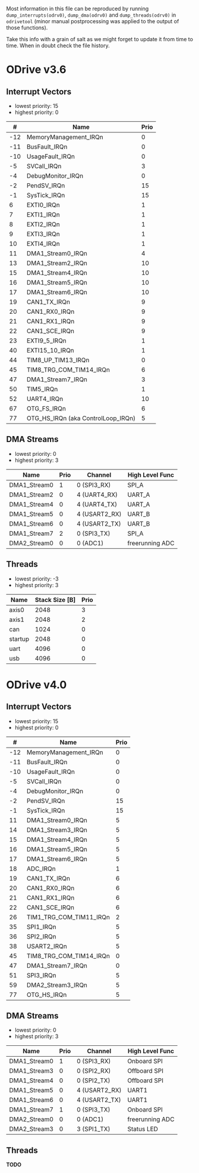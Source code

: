 
Most information in this file can be reproduced by running `dump_interrupts(odrv0)`, `dump_dma(odrv0)` and `dump_threads(odrv0)` in `odrivetool` (minor manual postprocessing was applied to the output of those functions).

Take this info with a grain of salt as we might forget to update it from time to time. When in doubt check the file history.

# ODrive v3.6

## Interrupt Vectors

 - lowest priority: 15
 - highest priority: 0

|   # | Name                    | Prio |
|-----|-------------------------|------|
| -12 | MemoryManagement_IRQn   |    0 |
| -11 | BusFault_IRQn           |    0 |
| -10 | UsageFault_IRQn         |    0 |
|  -5 | SVCall_IRQn             |    3 |
|  -4 | DebugMonitor_IRQn       |    0 |
|  -2 | PendSV_IRQn             |   15 |
|  -1 | SysTick_IRQn            |   15 |
|   6 | EXTI0_IRQn              |    1 |
|   7 | EXTI1_IRQn              |    1 |
|   8 | EXTI2_IRQn              |    1 |
|   9 | EXTI3_IRQn              |    1 |
|  10 | EXTI4_IRQn              |    1 |
|  11 | DMA1_Stream0_IRQn       |    4 |
|  13 | DMA1_Stream2_IRQn       |   10 |
|  15 | DMA1_Stream4_IRQn       |   10 |
|  16 | DMA1_Stream5_IRQn       |   10 |
|  17 | DMA1_Stream6_IRQn       |   10 |
|  19 | CAN1_TX_IRQn            |    9 |
|  20 | CAN1_RX0_IRQn           |    9 |
|  21 | CAN1_RX1_IRQn           |    9 |
|  22 | CAN1_SCE_IRQn           |    9 |
|  23 | EXTI9_5_IRQn            |    1 |
|  40 | EXTI15_10_IRQn          |    1 |
|  44 | TIM8_UP_TIM13_IRQn      |    0 |
|  45 | TIM8_TRG_COM_TIM14_IRQn |    6 |
|  47 | DMA1_Stream7_IRQn       |    3 |
|  50 | TIM5_IRQn               |    1 |
|  52 | UART4_IRQn              |   10 |
|  67 | OTG_FS_IRQn             |    6 |
|  77 | OTG_HS_IRQn (aka ControlLoop_IRQn) |    5 |


## DMA Streams

 - lowest priority: 0
 - highest priority: 3

| Name         | Prio | Channel                          | High Level Func |
|--------------|------|----------------------------------|-----------------|
| DMA1_Stream0 |    1 | 0 (SPI3_RX)                      | SPI_A           |
| DMA1_Stream2 |    0 | 4 (UART4_RX)                     | UART_A          |
| DMA1_Stream4 |    0 | 4 (UART4_TX)                     | UART_A          |
| DMA1_Stream5 |    0 | 4 (USART2_RX)                    | UART_B          |
| DMA1_Stream6 |    0 | 4 (USART2_TX)                    | UART_B          |
| DMA1_Stream7 |    2 | 0 (SPI3_TX)                      | SPI_A           |
| DMA2_Stream0 |    0 | 0 (ADC1)                         | freerunning ADC |


## Threads

 - lowest priority: -3
 - highest priority: 3

| Name    | Stack Size [B] | Prio |
|---------|----------------|------|
| axis0   |           2048 |    3 |
| axis1   |           2048 |    2 |
| can     |           1024 |    0 |
| startup |           2048 |    0 |
| uart    |           4096 |    0 |
| usb     |           4096 |    0 |


# ODrive v4.0

## Interrupt Vectors

 - lowest priority: 15
 - highest priority: 0

|   # | Name                    | Prio |
|-----|-------------------------|------|
| -12 | MemoryManagement_IRQn   |    0 |
| -11 | BusFault_IRQn           |    0 |
| -10 | UsageFault_IRQn         |    0 |
|  -5 | SVCall_IRQn             |    0 |
|  -4 | DebugMonitor_IRQn       |    0 |
|  -2 | PendSV_IRQn             |   15 |
|  -1 | SysTick_IRQn            |   15 |
|  11 | DMA1_Stream0_IRQn       |    5 |
|  14 | DMA1_Stream3_IRQn       |    5 |
|  15 | DMA1_Stream4_IRQn       |    5 |
|  16 | DMA1_Stream5_IRQn       |    5 |
|  17 | DMA1_Stream6_IRQn       |    5 |
|  18 | ADC_IRQn                |    1 |
|  19 | CAN1_TX_IRQn            |    6 |
|  20 | CAN1_RX0_IRQn           |    6 |
|  21 | CAN1_RX1_IRQn           |    6 |
|  22 | CAN1_SCE_IRQn           |    6 |
|  26 | TIM1_TRG_COM_TIM11_IRQn |    2 |
|  35 | SPI1_IRQn               |    5 |
|  36 | SPI2_IRQn               |    5 |
|  38 | USART2_IRQn             |    5 |
|  45 | TIM8_TRG_COM_TIM14_IRQn |    0 |
|  47 | DMA1_Stream7_IRQn       |    0 |
|  51 | SPI3_IRQn               |    5 |
|  59 | DMA2_Stream3_IRQn       |    5 |
|  77 | OTG_HS_IRQn             |    5 |

## DMA Streams

 - lowest priority: 0
 - highest priority: 3

| Name         | Prio | Channel                          | High Level Func |
|--------------|------|----------------------------------|-----------------|
| DMA1_Stream0 |    1 | 0 (SPI3_RX)                      | Onboard SPI     |
| DMA1_Stream3 |    0 | 0 (SPI2_RX)                      | Offboard SPI    |
| DMA1_Stream4 |    0 | 0 (SPI2_TX)                      | Offboard SPI    |
| DMA1_Stream5 |    0 | 4 (USART2_RX)                    | UART1           |
| DMA1_Stream6 |    0 | 4 (USART2_TX)                    | UART1           |
| DMA1_Stream7 |    1 | 0 (SPI3_TX)                      | Onboard SPI     |
| DMA2_Stream0 |    0 | 0 (ADC1)                         | freerunning ADC |
| DMA2_Stream3 |    0 | 3 (SPI1_TX)                      | Status LED      |

## Threads

**TODO**

